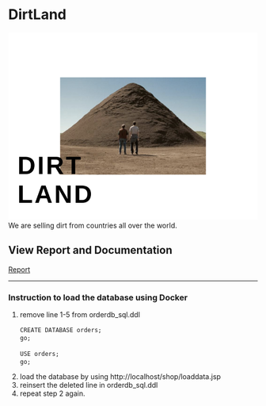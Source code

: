 # DirtLand

![](imgs/logo.png)
We are selling dirt from countries all over the world.


## View Report and Documentation
[Report](report.pdf)

------
<h3> Instruction to load the database using Docker </h3>
<ol>
<li> remove line 1-5 from orderdb_sql.ddl</li>

```
CREATE DATABASE orders;
go;

USE orders;
go;
```
<li>load the database by using http://localhost/shop/loaddata.jsp </li>
<li>reinsert the deleted line in orderdb_sql.ddl </li>
<li>repeat step 2 again.</li>
</ol>
